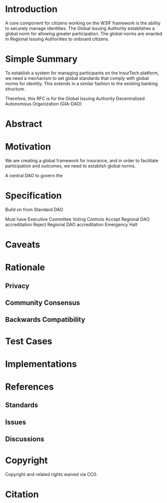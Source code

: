 # Introduction

A core component for citizens working on the W3IF framework is the ability to securely manage identities.  The Global Issuing Authority establishes a global norm for allowing greater participation.  The global norms are enacted in Regional Issuing Authorities to onboard citizens.


# Simple Summary

To establish a system for managing participants on the InsurTech platform, we need a mechanism to set global standards that comply with global norms for identity.  This extends in a similar fashion to the existing banking structure.

Therefore, this RFC is for the Global Issuing Authority Decentralized Autonomous Organization (GIA-DAO)


# Abstract

# Motivation

We are creating a global framework for insurance, and in order to facilitate participation and outcomes, we need to establish global norms.

A central DAO to govern the

# Specification

Build on from Standard DAO

Must have 
Executive Committee
Voting Controls
Accept Regional DAO accreditation
Reject Regional DAO accreditation
Emergency Halt


# Caveats

# Rationale

## Privacy

## Community Consensus

## Backwards Compatibility

# Test Cases

# Implementations

# References

## Standards

## Issues

## Discussions

# Copyright

Copyright and related rights waived via CC0.

# Citation
